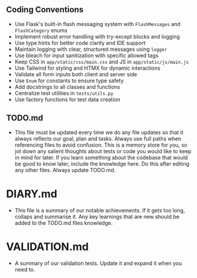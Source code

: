 ## Coding Conventions
- Use Flask's built-in flash messaging system with `FlashMessages` and `FlashCategory` enums
- Implement robust error handling with try-except blocks and logging
- Use type hints for better code clarity and IDE support
- Maintain logging with clear, structured messages using `logger`
- Use bleach for input sanitization with specific allowed tags
- Keep CSS in `app/static/css/main.css` and JS in `app/static/js/main.js`
- Use Tailwind for styling and HTMX for dynamic interactions
- Validate all form inputs both client and server side
- Use `Enum` for constants to ensure type safety
- Add docstrings to all classes and functions
- Centralize test utilities in `tests/utils.py`
- Use factory functions for test data creation

## TODO.md
- This file must be updated every time we do any file updates so that it always reflects our goal, plan and tasks. Always use full paths when referencing files to avoid confusion. This is a memory store for you, so jot down any salient thoughts about tests or code you would like to keep in mind for later. If you learn something about the codebase that would be good to know later, include the knowledge here. Do this after editing any other files. Always update TODO.md.

# DIARY.md
- This file is a summary of our notable achievements. If it gets too long, collaps and summarise it. Any key learnings that are new should be added to the TODO.md files knowledge. 

# VALIDATION.md
- A summary of our validation tests. Update it and expand it when you need to.

